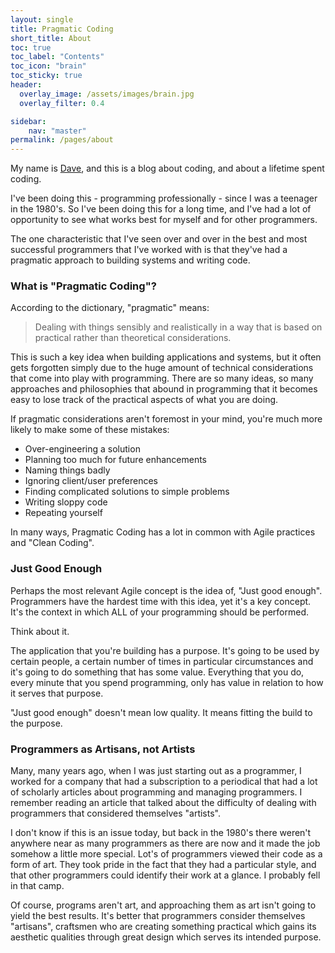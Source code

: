 ```yaml
---
layout: single
title: Pragmatic Coding
short_title: About
toc: true
toc_label: "Contents"
toc_icon: "brain"
toc_sticky: true
header:
  overlay_image: /assets/images/brain.jpg
  overlay_filter: 0.4

sidebar:
    nav: "master"
permalink: /pages/about
---
```


My name is [Dave](/pages/about_me), and this is a blog about coding, and about a lifetime spent coding.

I've been doing this - programming professionally - since I was a teenager in the 1980's.  So I've been doing this for a long time, and I've had a lot of opportunity to see what works best for myself and for other programmers.  

The one characteristic that I've seen over and over in the best and most successful programmers that I've worked with is that they've had a pragmatic approach to building systems and writing code.

### What is "Pragmatic Coding"?

According to the dictionary, "pragmatic" means:

>Dealing with things sensibly and realistically in a way that is based on practical rather than theoretical considerations.

This is such a key idea when building applications and systems, but it often gets forgotten simply due to the huge amount of technical considerations that come into play with programming.  There are so many ideas, so many approaches and philosophies that abound in programming that it becomes easy to lose track of the practical aspects of what you are doing.

If pragmatic considerations aren't foremost in your mind, you're much more likely to make some of these mistakes:

* Over-engineering a solution
* Planning too much for future enhancements
* Naming things badly
* Ignoring client/user preferences
* Finding complicated solutions to simple problems
* Writing sloppy code
* Repeating yourself

In many ways, Pragmatic Coding has a lot in common with Agile practices and "Clean Coding".

### Just Good Enough

Perhaps the most relevant Agile concept is the idea of, "Just good enough".  Programmers have the hardest time with this idea, yet it's a key concept.  It's the context in which ALL of your programming should be performed.  

Think about it.  

The application that you're building has a purpose.  It's going to be used by certain people, a certain number of times in particular circumstances and it's going to do something that has some value.  Everything that you do, every minute that you spend programming, only has value in relation to how it serves that purpose.

"Just good enough" doesn't mean low quality.  It means fitting the build to the purpose.  

### Programmers as Artisans, not Artists

Many, many years ago, when I was just starting out as a programmer, I worked for a company that had a subscription to a periodical that had a lot of scholarly articles about programming and managing programmers.  I remember reading an article that talked about the difficulty of dealing with programmers that considered themselves "artists".  

I don't know if this is an issue today, but back in the 1980's there weren't anywhere near as many programmers as there are now and it made the job somehow a little more special.  Lot's of programmers viewed their code as a form of art.  They took pride in the fact that they had a particular style, and that other programmers could identify their work at a glance.  I probably fell in that camp.

Of course, programs aren't art, and approaching them as art isn't going to yield the best results.  It's better that programmers consider themselves "artisans", craftsmen who are creating something practical which gains its aesthetic qualities through great design which serves its intended purpose.
